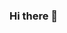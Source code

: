 ### Hi there 👋

<!--
**Si-Ni/Si-Ni** is a ✨ _special_ ✨ repository because its `README.md` (this file) appears on your GitHub profile.

Here are some ideas to get you started:
-->
